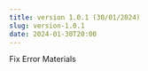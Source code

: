 ```yaml
---
title: version 1.0.1 (30/01/2024)
slug: version-1.0.1
date: 2024-01-30T20:00
---
```


Fix Error Materials
